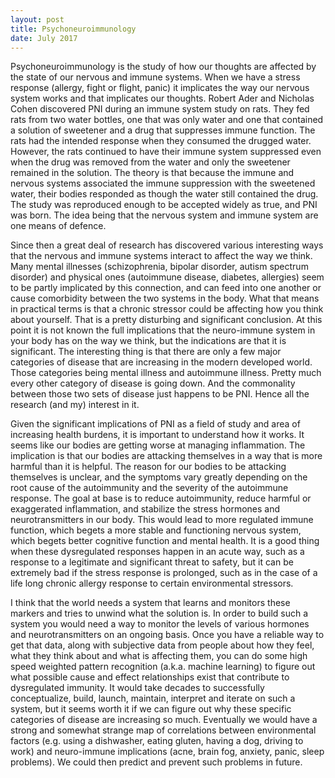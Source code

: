 ```yaml
---
layout: post
title: Psychoneuroimmunology
date: July 2017
---
```

Psychoneuroimmunology is the study of how our thoughts are affected by the state of our nervous and immune systems. When we have a stress response (allergy, fight or flight, panic) it implicates the way our nervous system works and that implicates our thoughts. Robert Ader and Nicholas Cohen discovered PNI during an immune system study on rats. They fed rats from two water bottles, one that was only water and one that contained a solution of sweetener and a drug that suppresses immune function. The rats had the intended response when they consumed the drugged water. However, the rats continued to have their immune system suppressed even when the drug was removed from the water and only the sweetener remained in the solution. The theory is that because the immune and nervous systems associated the immune suppression with the sweetened water, their bodies responded as though the water still contained the drug. The study was reproduced enough to be accepted widely as true, and PNI was born. The idea being that the nervous system and immune system are one means of defence.

Since then a great deal of research has discovered various interesting ways that the nervous and immune systems interact to affect the way we think. Many mental illnesses (schizophrenia, bipolar disorder, autism spectrum disorder) and physical ones (autoimmune disease, diabetes, allergies) seem to be partly implicated by this connection, and can feed into one another or cause comorbidity between the two systems in the body. What that means in practical terms is that a chronic stressor could be affecting how you think about yourself. That is a pretty disturbing and significant conclusion. At this point it is not known the full implications that the neuro-immune system in your body has on the way we think, but the indications are that it is significant. The interesting thing is that there are only a few major categories of disease that are increasing in the modern developed world. Those categories being mental illness and autoimmune illness. Pretty much every other category of disease is going down. And the commonality between those two sets of disease just happens to be PNI. Hence all the research (and my) interest in it.

Given the significant implications of PNI as a field of study and area of increasing health burdens, it is important to understand how it works. It seems like our bodies are getting worse at managing inflammation. The implication is that our bodies are attacking themselves in a way that is more harmful than it is helpful. The reason for our bodies to be attacking themselves is unclear, and the symptoms vary greatly depending on the root cause of the autoimmunity and the severity of the autoimmune response. The goal at base is to reduce autoimmunity, reduce harmful or exaggerated inflammation, and stabilize the stress hormones and neurotransmitters in our body. This would lead to more regulated immune function, which begets a more stable and functioning nervous system, which begets better cognitive function and mental health. It is a good thing when these dysregulated responses happen in an acute way, such as a response to a legitimate and significant threat to safety, but it can be extremely bad if the stress response is prolonged, such as in the case of a life long chronic allergy response to certain environmental stressors.

I think that the world needs a system that learns and monitors these markers and tries to unwind what the solution is. In order to build such a system you would need a way to monitor the levels of various hormones and neurotransmitters on an ongoing basis. Once you have a reliable way to get that data, along with subjective data from people about how they feel, what they think about and what is affecting them, you can do some high speed weighted pattern recognition (a.k.a. machine learning) to figure out what possible cause and effect relationships exist that contribute to dysregulated immunity. It would take decades to successfully conceptualize, build, launch, maintain, interpret and iterate on such a system, but it seems worth it if we can figure out why these specific categories of disease are increasing so much. Eventually we would have a strong and somewhat strange map of correlations between environmental factors (e.g. using a dishwasher, eating gluten, having a dog, driving to work) and neuro-immune implications (acne, brain fog, anxiety, panic, sleep problems). We could then predict and prevent such problems in future.
